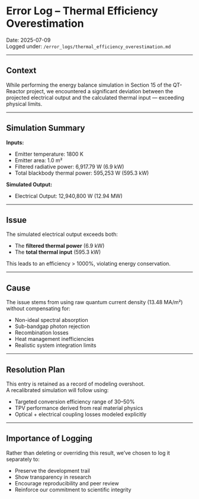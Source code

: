 # Error Log – Thermal Efficiency Overestimation
Date: 2025-07-09  
Logged under: `/error_logs/thermal_efficiency_overestimation.md`

---

## Context

While performing the energy balance simulation in Section 15 of the QT-Reactor project, we encountered a significant deviation between the projected electrical output and the calculated thermal input — exceeding physical limits.

---

## Simulation Summary

**Inputs:**
- Emitter temperature: 1800 K  
- Emitter area: 1.0 m²  
- Filtered radiative power: 6,917.79 W (6.9 kW)  
- Total blackbody thermal power: 595,253 W (595.3 kW)

**Simulated Output:**
- Electrical Output: 12,940,800 W (12.94 MW)

---

## Issue

The simulated electrical output exceeds both:

- The **filtered thermal power** (6.9 kW)
- The **total thermal input** (595.3 kW)

This leads to an efficiency > 1000%, violating energy conservation.

---

## Cause

The issue stems from using raw quantum current density (13.48 MA/m²) without compensating for:

- Non-ideal spectral absorption  
- Sub-bandgap photon rejection  
- Recombination losses  
- Heat management inefficiencies  
- Realistic system integration limits

---

## Resolution Plan

This entry is retained as a record of modeling overshoot.  
A recalibrated simulation will follow using:

- Targeted conversion efficiency range of 30–50%  
- TPV performance derived from real material physics  
- Optical + electrical coupling losses modeled explicitly

---

## Importance of Logging

Rather than deleting or overriding this result, we’ve chosen to log it separately to:

- Preserve the development trail  
- Show transparency in research  
- Encourage reproducibility and peer review  
- Reinforce our commitment to scientific integrity
